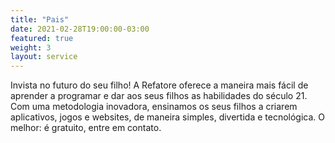 ```yaml
---
title: "Pais"
date: 2021-02-28T19:00:00-03:00
featured: true
weight: 3
layout: service
---
```


Invista no futuro do seu filho! A Refatore oferece a maneira mais fácil de aprender a programar e dar aos seus filhos as habilidades do século 21. Com uma metodologia inovadora, ensinamos os seus filhos a criarem aplicativos, jogos e websites, de maneira simples, divertida e tecnológica. O melhor: é gratuito, entre em contato.